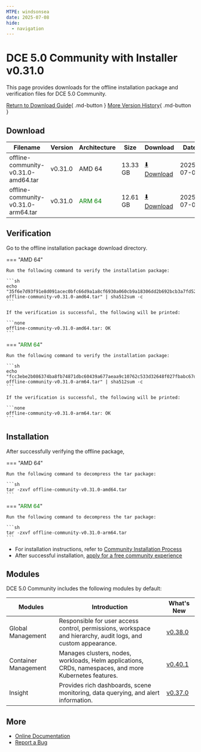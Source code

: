 ```yaml
---
MTPE: windsonsea
date: 2025-07-08
hide:
  - navigation
---
```


# DCE 5.0 Community with Installer v0.31.0

This page provides downloads for the offline installation package and verification files for DCE 5.0 Community.

[Return to Download Guide](../index.md){ .md-button } [More Version History](./dce5-installer-history.md){ .md-button }

## Download

| Filename | Version | Architecture | Size | Download | Date |
| --------- | ------- | ----------- | ---- | -------- | ---- |
| offline-community-v0.31.0-amd64.tar | v0.31.0 | AMD 64 | 13.33 GB | [:arrow_down: Download](https://qiniu-download-public.daocloud.io/DaoCloud_Enterprise/dce5/offline-community-v0.31.0-amd64.tar) | 2025-07-07 |
| offline-community-v0.31.0-arm64.tar | v0.31.0 | <font color="green">ARM 64</font> | 12.61 GB | [:arrow_down: Download](https://qiniu-download-public.daocloud.io/DaoCloud_Enterprise/dce5/offline-community-v0.31.0-arm64.tar) | 2025-07-07 |

## Verification

Go to the offline installation package download directory.

=== "AMD 64"

    Run the following command to verify the installation package:

    ```sh
    echo "35f6e7d93f91e8d091acec0bfc66d9a1a8cf6930a060cb9a18306dd2b692bcb3a7fd52714f5aa930a5da31421d8619a037c4cfe7b992de73094b3b06e10b8dd7  offline-community-v0.31.0-amd64.tar" | sha512sum -c
    ```

    If the verification is successful, the following will be printed:

    ```none
    offline-community-v0.31.0-amd64.tar: OK
    ```

=== "<font color="green">ARM 64</font>"

    Run the following command to verify the installation package:

    ```sh
    echo "fcc3ebe2b086374ba8fb74871dbc60439a677aeaa9c10762c533d32648f027fbabc67d83cd4ba52e9a4b49f8c9a78ad3afe123513b3642ed4fd16341b4ee5f70  offline-community-v0.31.0-arm64.tar" | sha512sum -c
    ```

    If the verification is successful, the following will be printed:

    ```none
    offline-community-v0.31.0-arm64.tar: OK
    ```

## Installation

After successfully verifying the offline package,

=== "AMD 64"

    Run the following command to decompress the tar package:

    ```sh
    tar -zxvf offline-community-v0.31.0-amd64.tar
    ```

=== "<font color="green">ARM 64</font>"

    Run the following command to decompress the tar package:

    ```sh
    tar -zxvf offline-community-v0.31.0-arm64.tar
    ```

- For installation instructions, refer to [Community Installation Process](../../install/community/k8s/online.md#_2)
- After successful installation, [apply for a free community experience](../../dce/license0.md)

## Modules

DCE 5.0 Community includes the following modules by default:

| Modules | Introduction | What's New |
| -------- | ----------- | ---------- |
| Global Management | Responsible for user access control, permissions, workspace and hierarchy, audit logs, and custom appearance. | [v0.38.0](../../ghippo/intro/release-notes.md#v0380) |
| Container Management | Manages clusters, nodes, workloads, Helm applications, CRDs, namespaces, and more Kubernetes features. | [v0.40.1](../../kpanda/intro/release-notes.md#v0400) |
| Insight | Provides rich dashboards, scene monitoring, data querying, and alert information. | [v0.37.0](../../insight/intro/release-notes.md#v0370) |

## More

- [Online Documentation](../../dce/index.md)
- [Report a Bug](https://github.com/DaoCloud/DaoCloud-docs/issues)
